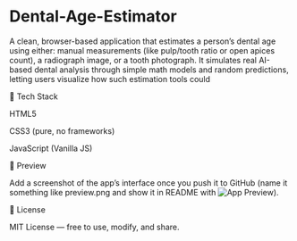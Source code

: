 # Dental-Age-Estimator
A clean, browser-based application that estimates a person’s dental age using either:  manual measurements (like pulp/tooth ratio or open apices count),  a radiograph image, or  a tooth photograph.  It simulates real AI-based dental analysis through simple math models and random predictions, letting users visualize how such estimation tools could 



🧰 Tech Stack

HTML5

CSS3 (pure, no frameworks)

JavaScript (Vanilla JS)



📸 Preview

Add a screenshot of the app’s interface once you push it to GitHub
(name it something like preview.png and show it in README with ![App Preview](preview.png)).


🧾 License

MIT License — free to use, modify, and share.
